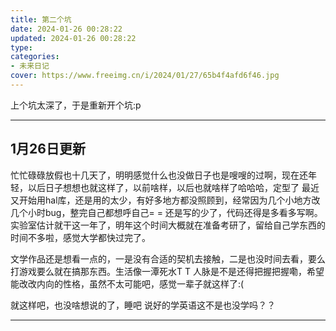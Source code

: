 ```yaml
---
title: 第二个坑
date: 2024-01-26 00:28:22
updated: 2024-01-26 00:28:22
type:
categories:
- 未来日记
cover: https://www.freeimg.cn/i/2024/01/27/65b4f4afd6f46.jpg
---
```


上个坑太深了，于是重新开个坑:p

---------------------
1月26日更新
---
忙忙碌碌放假也十几天了，明明感觉什么也没做日子也是嗖嗖的过啊，现在还年轻，以后日子想想也就这样了，以前啥样，以后也就啥样了哈哈哈，定型了
最近又开始用hal库，还是用的太少，有好多地方都没照顾到，经常因为几个小地方改几个小时bug，整完自己都想呼自己= = 还是写的少了，代码还得是多看多写啊。
实验室估计就干这一年了，明年这个时间大概就在准备考研了，留给自己学东西的时间不多啦，感觉大学都快过完了。

文学作品还是想看一点的，一是没有合适的契机去接触，二是也没时间去看，要么打游戏要么就在搞那东西。生活像一潭死水T T 
人脉是不是还得把握把握嘞，希望能改改内向的性格，虽然不太可能吧，感觉一辈子就这样了:(

就这样吧，也没啥想说的了，睡吧
说好的学英语这不是也没学吗？？

---------------------